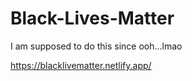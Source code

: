 # Black-Lives-Matter
I am supposed to do this since ooh...lmao


https://blacklivematter.netlify.app/
